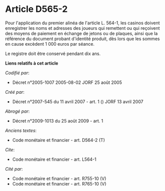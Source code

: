 # Article D565-2

Pour l'application du premier alinéa de l'article L. 564-1, les casinos doivent enregistrer les noms et adresses des joueurs
qui remettent ou qui reçoivent des moyens de paiement en échange de jetons ou de plaques, ainsi que la référence du document
probant d'identité produit, dès lors que les sommes en cause excèdent 1 000 euros par séance.

Le registre doit être conservé pendant dix ans.

**Liens relatifs à cet article**

_Codifié par_:

  - Décret n°2005-1007 2005-08-02 JORF 25 août 2005

_Créé par_:

  - Décret n°2007-545 du 11 avril 2007 - art. 1 () JORF 13 avril 2007

_Abrogé par_:

  - Décret n°2009-1013 du 25 août 2009 - art. 1

_Anciens textes_:

  - Code monétaire et financier - art. D564-2 (T)

_Cite_:

  - Code monétaire et financier - art. L564-1

_Cité par_:

  - Code monétaire et financier - art. R755-10 (V)
  - Code monétaire et financier - art. R765-10 (V)
